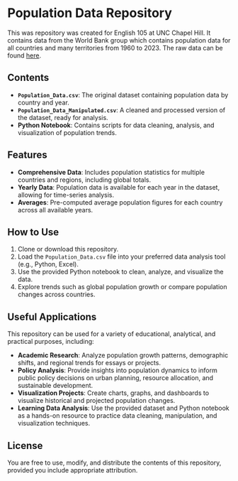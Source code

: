 # **Population Data Repository**

This was repository was created for English 105 at UNC Chapel Hill. It contains data from the World Bank group which contains population data for all countries and many territories from 1960 to 2023. The raw data can be found [here](/guides/content/editing-an-existing-page#modifying-front-matter). 

## **Contents**

- **`Population_Data.csv`**: The original dataset containing population data by country and year.
- **`Population_Data_Manipulated.csv`**: A cleaned and processed version of the dataset, ready for analysis.
- **Python Notebook**: Contains scripts for data cleaning, analysis, and visualization of population trends.

## **Features**

- **Comprehensive Data**: Includes population statistics for multiple countries and regions, including global totals.
- **Yearly Data**: Population data is available for each year in the dataset, allowing for time-series analysis.
- **Averages**: Pre-computed average population figures for each country across all available years.

## **How to Use**

1. Clone or download this repository.
2. Load the `Population_Data.csv` file into your preferred data analysis tool (e.g., Python, Excel).
3. Use the provided Python notebook to clean, analyze, and visualize the data.
4. Explore trends such as global population growth or compare population changes across countries.

## **Useful Applications**

This repository can be used for a variety of educational, analytical, and practical purposes, including:

- **Academic Research**: Analyze population growth patterns, demographic shifts, and regional trends for essays or projects.
- **Policy Analysis**: Provide insights into population dynamics to inform public policy decisions on urban planning, resource allocation, and sustainable development.
- **Visualization Projects**: Create charts, graphs, and dashboards to visualize historical and projected population changes.
- **Learning Data Analysis**: Use the provided dataset and Python notebook as a hands-on resource to practice data cleaning, manipulation, and visualization techniques.

## **License**

You are free to use, modify, and distribute the contents of this repository, provided you include appropriate attribution.
